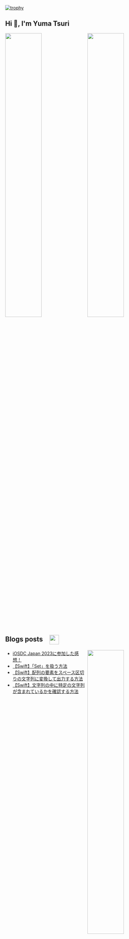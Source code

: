 [![trophy](https://github-profile-trophy.vercel.app/?username=y-ma3&column=7&theme=onedark)](https://github.com/ryo-ma/github-profile-trophy)

## Hi 👋, I'm Yuma Tsuri

<p><img align="right" width="48%" src="https://github-readme-stats.vercel.app/api?username=y-ma3&count_private=true&show_icons=true&show_icons=true&theme=onedark" /></p>

<p><img align="center" width="48%" src="https://github-readme-streak-stats.herokuapp.com/?user=y-ma3&" /></p>

## Blogs posts　<a href="https://qiita.com/y_ma3" target="blank"><img align="center" src="https://github.com/y-ma3/y-ma3/assets/133128231/f786ae52-1372-4110-afe1-2531d6a44860" width="30" height="30" /></a>

<p><img align="right" width="48%" src="https://github-readme-stats.vercel.app/api/top-langs?username=y-ma3&show_icons=true&locale=en&layout=compact&theme=onedark"/></p>

<p align="left"><a href="/https://qiita.com/y_ma3/feed" target="blank"></a></p>

<!-- BLOG-POST-LIST:START -->
- [iOSDC Japan 2023に参加した感想！](https://qiita.com/y_ma3/items/4a9084a6764f7e189d01)
- [【Swift】「Set」を扱う方法](https://qiita.com/y_ma3/items/97f20ca6bdfc0e5f523a)
- [【Swift】配列の要素をスペース区切りの文字列に変換して出力する方法](https://qiita.com/y_ma3/items/4e1fc730724c890cc8a5)
- [【Swift】文字列の中に特定の文字列が含まれているかを確認する方法](https://qiita.com/y_ma3/items/354ec68f7a5bf5516107)
<!-- BLOG-POST-LIST:END -->
